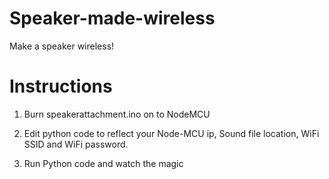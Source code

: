 # Speaker-made-wireless
Make a speaker wireless! 
# Instructions
1) Burn speakerattachment.ino on to NodeMCU

2) Edit python code to reflect your Node-MCU ip, Sound file location, WiFi SSID and WiFi password.

3) Run Python code and watch the magic
